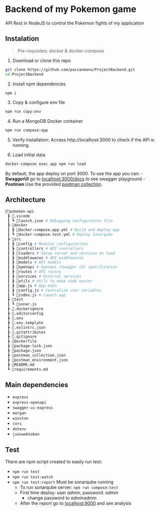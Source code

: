# Backend of my Pokemon game

API Rest in NodeJS to control the Pokemon fights of my application

## Instalation

> Pre-requisites: docker & docker-compose

1. Download or clone this repo

```bash
git clone https://github.com/pacsanmanu/ProjectBackend.git
cd ProjectBackend
```

2. Install npm dependencies

```bash
npm i
```

3. Copy & configure env file

```bash
npm run copy:env
```

4. Run a MongoDB Docker container

```bash
npm run compose:app
```

5. Verify installation: Access http://localhost:3000 to check if the API is running.

6. Load initial data

```bash
docker-compose exec app npm run load
```

By default, the app deploy on port 3000. To use the app you can:
    - **SwaggerUI** go to [localhost:3000/docs](http://localhost:3000/api-docs) to see swagger playground
    - **Postman** Use the provided [postman collectión](.postman_collection.json).

## Architecture

```bash
📦pokemon-api
 ┣ 📂.vscode
 ┃ ┗ 📜launch.json # Debugging configuration file
 ┣ 📂docker
 ┃ ┣ 📜docker-compose.app.yml # Build and deploy app
 ┃ ┗ 📜docker-compose.test.yml # Deploy Sonarqube
 ┣ 📂src
 ┃ ┣ 📂config # Modules configurations
 ┃ ┣ 📂controllers # API controllers
 ┃ ┣ 📂loaders # Setup server and services on load
 ┃ ┣ 📂middlewares # API middlewares
 ┃ ┣ 📂models # API models
 ┃ ┣ 📂openapi # Openapi (Swagger v3) specification
 ┃ ┣ 📂routes # API routes
 ┃ ┣ 📂services # External services
 ┃ ┣ 📂utils # Utils to make code easier
 ┃ ┣ 📜app.js # App main
 ┃ ┣ 📜config.js # Centralize user variables
 ┃ ┗ 📜index.js # Launch app
 ┣ 📂test
 ┃ ┗ 📜sonar.js
 ┣ 📜.dockerignore
 ┣ 📜.editorconfig
 ┣ 📜.env
 ┣ 📜.env.template
 ┣ 📜.eslintrc.json
 ┣ 📜.gitattributes
 ┣ 📜.gitignore
 ┣ 📜Dockerfile
 ┣ 📜package-lock.json
 ┣ 📜package.json
 ┣ 📜postman_collection.json
 ┣ 📜postman_environment.json
 ┣ 📜README.md
 ┗ 📜requirements.md
```

## Main dependencies

- `express`
- `express-openapi`
- `swagger-ui-express`
- `morgan`
- `winston`
- `cors`
- `dotenv`
- `jsonwebtoken`

## Test

There are npm script created to easily run test:

- `npm run test`
- `npm run test:watch`
- `npm run test:report` Must be sonarqube running
    - To run sonarqube server: `npm run compose:test`
    - First time deploy: user _admin_, password: _admin_
        - change password to _adminadmin_
    - After the report go to [localhost:9000](http://localhost:9000/) and see analysis